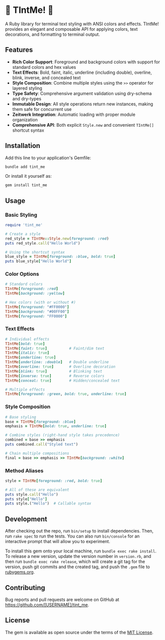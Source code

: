 # :lipstick: TIntMe! :nail_care:

A Ruby library for terminal text styling with ANSI colors and effects. TIntMe! provides an elegant and composable API for applying colors, text decorations, and formatting to terminal output.

## Features

- **Rich Color Support**: Foreground and background colors with support for standard colors and hex values
- **Text Effects**: Bold, faint, italic, underline (including double), overline, blink, inverse, and concealed text
- **Style Composition**: Combine multiple styles using the `>>` operator for layered styling
- **Type Safety**: Comprehensive argument validation using dry-schema and dry-types
- **Immutable Design**: All style operations return new instances, making them safe for concurrent use
- **Zeitwerk Integration**: Automatic loading with proper module organization
- **Comprehensive API**: Both explicit `Style.new` and convenient `TIntMe[]` shortcut syntax

## Installation

Add this line to your application's Gemfile:

```bash
bundle add tint_me
```

Or install it yourself as:

```bash
gem install tint_me
```

## Usage

### Basic Styling

```ruby
require 'tint_me'

# Create a style
red_style = TIntMe::Style.new(foreground: :red)
puts red_style.call("Hello World")

# Using the shortcut syntax
blue_style = TIntMe[foreground: :blue, bold: true]
puts blue_style["Hello World"]
```

### Color Options

```ruby
# Standard colors
TIntMe[foreground: :red]
TIntMe[background: :yellow]

# Hex colors (with or without #)
TIntMe[foreground: "#FF0000"]
TIntMe[background: "#00FF00"]
TIntMe[foreground: "FF0000"]
```

### Text Effects

```ruby
# Individual effects
TIntMe[bold: true]
TIntMe[faint: true]          # Faint/dim text
TIntMe[italic: true]
TIntMe[underline: true]
TIntMe[underline: :double]   # Double underline
TIntMe[overline: true]       # Overline decoration
TIntMe[blink: true]          # Blinking text
TIntMe[inverse: true]        # Reverse colors
TIntMe[conceal: true]        # Hidden/concealed text

# Multiple effects
TIntMe[foreground: :green, bold: true, underline: true]
```

### Style Composition

```ruby
# Base styling
base = TIntMe[foreground: :blue]
emphasis = TIntMe[bold: true, underline: true]

# Combine styles (right-hand style takes precedence)
combined = base >> emphasis
puts combined.call("Styled text")

# Chain multiple compositions
final = base >> emphasis >> TIntMe[background: :white]
```

### Method Aliases

```ruby
style = TIntMe[foreground: :red, bold: true]

# All of these are equivalent
puts style.call("Hello")
puts style["Hello"]
puts style.("Hello")  # Callable syntax
```

## Development

After checking out the repo, run `bin/setup` to install dependencies. Then, run `rake spec` to run the tests. You can also run `bin/console` for an interactive prompt that will allow you to experiment.

To install this gem onto your local machine, run `bundle exec rake install`. To release a new version, update the version number in `version.rb`, and then run `bundle exec rake release`, which will create a git tag for the version, push git commits and the created tag, and push the `.gem` file to [rubygems.org](https://rubygems.org).

## Contributing

Bug reports and pull requests are welcome on GitHub at https://github.com/[USERNAME]/tint_me.

## License

The gem is available as open source under the terms of the [MIT License](https://opensource.org/licenses/MIT).
